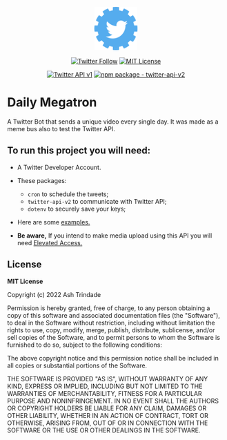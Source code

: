 <p align="center"><img src="./media/twitter-api-logo.png" width="100"></p>
<p align="center">
<a href="https://twitter.com/tododiamegatron"><img alt="Twitter Follow" src="https://img.shields.io/badge/Twitter-%40tododiamegatron-blue"></a>
<a href="https://github.com/ashtrindade/daily-megatron/blob/main/LICENSE"><img alt="MIT License" src="https://img.shields.io/apm/l/atomic-design-ui.svg?"></a>
</p>
<p align="center">
<a href="https://developer.twitter.com/en/docs/twitter-api/v1"><img alt="Twitter API v1" src="https://img.shields.io/endpoint?url=https%3A%2F%2Ftwbadges.glitch.me%2Fbadges%2Fstandard"></a>
<a href="https://www.npmjs.com/package/twitter-api-v2"><img alt="npm package - twitter-api-v2" src="https://img.shields.io/badge/npm--package-twitter--api--v2-orange"></a>
</p>

# Daily Megatron
A Twitter Bot that sends a unique video every single day. It was made as a meme bus also to test the Twitter API.


## To run this project you will need:

- A Twitter Developer Account.
- These packages:

    - `cron` to schedule the tweets;
    - `twitter-api-v2` to communicate with Twitter API;
    - `dotenv` to securely save your keys;

- Here are some <a href="https://github.com/PLhery/node-twitter-api-v2/blob/master/doc/examples.md">examples.</a>
- **Be aware,** If you intend to make media upload using this API you will need <a href="https://developer.twitter.com/en/portal/products/elevated">Elevated Access.</a>


## License
**MIT License**

Copyright (c) 2022 Ash Trindade

Permission is hereby granted, free of charge, to any person obtaining a copy of this software and associated documentation files (the "Software"), to deal in the Software without restriction, including without limitation the rights to use, copy, modify, merge, publish, distribute, sublicense, and/or sell copies of the Software, and to permit persons to whom the Software is furnished to do so, subject to the following conditions:

The above copyright notice and this permission notice shall be included in all copies or substantial portions of the Software.

THE SOFTWARE IS PROVIDED "AS IS", WITHOUT WARRANTY OF ANY KIND, EXPRESS OR IMPLIED, INCLUDING BUT NOT LIMITED TO THE WARRANTIES OF MERCHANTABILITY, FITNESS FOR A PARTICULAR PURPOSE AND NONINFRINGEMENT. IN NO EVENT SHALL THE AUTHORS OR COPYRIGHT HOLDERS BE LIABLE FOR ANY CLAIM, DAMAGES OR OTHER LIABILITY, WHETHER IN AN ACTION OF CONTRACT, TORT OR OTHERWISE, ARISING FROM, OUT OF OR IN CONNECTION WITH THE SOFTWARE OR THE USE OR OTHER DEALINGS IN THE SOFTWARE.
